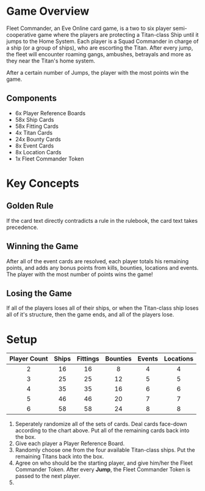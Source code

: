 # Game Overview

Fleet Commander, an Eve Online card game, is a two to six player semi-cooperative game where the players are protecting a Titan-class Ship until it jumps to the Home System. Each player is a Squad Commander in charge of a ship (or a group of ships), who are escorting the Titan. After every jump, the fleet will encounter roaming gangs, ambushes, betrayals and more as they near the Titan's home system.

After a certain number of Jumps, the player with the most points win the game.

## Components

- 6x Player Reference Boards
- 58x Ship Cards
- 58x Fitting Cards
- 4x Titan Cards
- 24x Bounty Cards
- 8x Event Cards
- 8x Location Cards
- 1x Fleet Commander Token

# Key Concepts

## Golden Rule

If the card text directly contradicts a rule in the rulebook, the card text takes precedence.

## Winning the Game

After all of the event cards are resolved, each player totals his remaining points, and adds any bonus points from kills, bounties, locations and events. The player with the most number of points wins the game!

## Losing the Game

If all of the players loses all of their ships, or when the Titan-class ship loses all of it's structure, then the game ends, and all of the players lose.

# Setup

Player Count | Ships | Fittings | Bounties | Events | Locations
:-:|:-:|:-:|:-:|:-:|:-:
2 | 16 | 16 | 8 | 4 | 4
3 | 25 | 25 | 12 | 5 | 5
4 | 35 | 35 | 16 | 6 | 6
5 | 46 | 46 | 20 | 7 | 7
6 | 58 | 58 | 24 | 8 | 8

1. Seperately randomize all of the sets of cards. Deal cards face-down according to the chart above. Put all of the remaining cards back into the box.
1. Give each player a Player Reference Board.
1. Randomly choose one from the four available Titan-class ships. Put the remaining Titans back into the box.
1. Agree on who should be the starting player, and give him/her the Fleet Commander Token. After every **Jump**, the Fleet Commander Token is passed to the next player.
1. 

